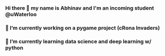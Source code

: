 ### Hi there 👋 my name is Abhinav and I'm an incoming student @uWaterloo
### 🔭 I’m currently working on a pygame project (cRona Invaders)
### 🌱 I’m currently learning data science and deep learning w/ python
<!--
**AbhiByte/AbhiByte** is a ✨ _special_ ✨ repository because its `README.md` (this file) appears on your GitHub profile.

Here are some ideas to get you started:

- 🔭 I’m currently working on ...
- 🌱 I’m currently learning ...
- 👯 I’m looking to collaborate on ...
- 🤔 I’m looking for help with ...
- 💬 Ask me about ...
- 📫 How to reach me: ...
- 😄 Pronouns: ...
- ⚡ Fun fact: ...
-->
